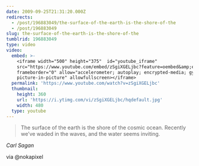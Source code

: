 ```yaml
---
date: 2009-09-25T21:31:20.000Z
redirects:
  - /post/196883049/the-surface-of-the-earth-is-the-shore-of-the
  - /post/196883049
slug: the-surface-of-the-earth-is-the-shore-of-the
tumblrid: 196883049
type: video
video:
  embed: >-
    <iframe width="500" height="375"  id="youtube_iframe"
    src="https://www.youtube.com/embed/zSgiXGELjbc?feature=oembed&amp;enablejsapi=1&amp;origin=https://safe.txmblr.com&amp;wmode=opaque"
    frameborder="0" allow="accelerometer; autoplay; encrypted-media; gyroscope;
    picture-in-picture" allowfullscreen></iframe>
  permalink: 'https://www.youtube.com/watch?v=zSgiXGELjbc'
  thumbnail:
    height: 360
    url: 'https://i.ytimg.com/vi/zSgiXGELjbc/hqdefault.jpg'
    width: 480
  type: youtube
---
```

<blockquote><p>The surface of the earth is the shore of the cosmic ocean.  Recently we&rsquo;ve waded in the waves, and the water seems inviting.</p></blockquote>

<p class="source"><cite>Carl Sagan</cite></p>

<p>via @nokapixel</p>
